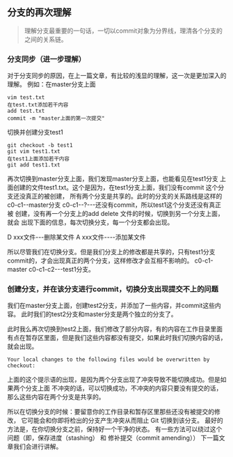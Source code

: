 ## 分支的再次理解

> 理解分支最重要的一句话，一切以commit对象为分界线，理清各个分支的之间的关系链。

### 分支同步（进一步理解）

对于分支同步的原因，在上一篇文章，有比较的浅显的理解，这一次是更加深入的理解。
例如：在master分支上面

```
vim test.txt
在test.txt添加若干内容
add test.txt
commit -m "master上面的第一次提交"
```


切换并创建分支test1

```
git checkout -b test1
git vim test1.txt
在test1上面添加若干内容
git add test1.txt
```

再次切换到master分支上面，我们发现master分支上面，也能看见在test1分支
上面创建的文件test1.txt。这个是因为，在test1分支上面，我们没有commit
这个分支还没真正的被创建， 所有两个分支是共享的。此时的分支的关系路线是这样的
c0-c1--master分支 c0-c1--?---还没有commit，所以test1这个分支还没有真正被
创建，没有再一个分支上的add delete 文件的时候，切换到另一个分支上面，就会
出现下面的信息，每次切换分支，每一个分支都会出现。

D xxx文件---删除某文件
A xxx文件----添加某文件

所以尽管我们在切换分支。但是我们分支上的修改都是共享的，只有test1分支
commit的，才会出现真正的两个分支，这样修改才会互相不影响的。
c0-c1-master
c0-c1-c2---test1分支。


### 创建分支，并在该分支进行commit，切换分支出现提交不上的问题

我们在master分支上面，创建test2分支，并添加了一些内容，并commit这些内容。
此时我们的test2分支和master分支是两个独立的分支了。

此时我么再次切换到test2上面，我们修改了部分内容，有的内容在工作目录里面
有点在暂存区里面，但是我们这些内容都没有提交，如果此时我们切换内容的话，
就会出现。

```
Your local changes to the following files would be overwritten by checkout:

```

上面的这个提示语的出现，是因为两个分支出现了冲突导致不能切换成功。但是如果两个分支上面
不冲突的话，可以切换成功，不冲突的内容只要没有提交的话，那么这些内容在两个分支是共享的。


所以在切换分支的时候：要留意你的工作目录和暂存区里那些还没有被提交的修改，
它可能会和你即将检出的分支产生冲突从而阻止 Git 切换到该分支。 
最好的方法是，在你切换分支之前，保持好一个干净的状态。
有一些方法可以绕过这个问题（即，保存进度（stashing） 和 修补提交（commit amending））
下一篇文章我们会进行讲解。
